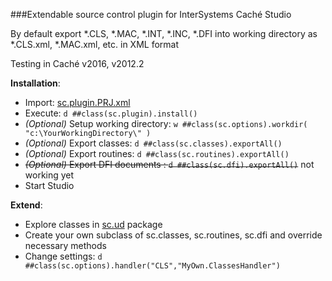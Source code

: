 ###Extendable source control plugin for InterSystems Caché Studio

By default export *.CLS, *.MAC, *.INT, *.INC, *.DFI into working directory as *.CLS.xml, *.MAC.xml, etc. in XML format 

Testing in Caché v2016, v2012.2

**Installation**:

* Import: [sc.plugin.PRJ.xml](https://github.com/doublefint/sc.plugin/blob/master/sc.plugin.PRJ.xml)
* Execute: `d ##class(sc.plugin).install()`
* _(Optional)_ Setup working directory: `w ##class(sc.options).workdir( "c:\YourWorkingDirectory\" )`
* _(Optional)_ Export classes: `d ##class(sc.classes).exportAll()`
* _(Optional)_ Export routines: `d ##class(sc.routines).exportAll()`
* ~~_(Optional)_ Export DFI documents : `d ##class(sc.dfi).exportAll()`~~ not working yet
* Start Studio

**Extend**:

* Explore classes in [sc.ud](https://github.com/doublefint/sc.plugin/tree/master/sc/ud) package
* Create your own subclass of sc.classes, sc.routines, sc.dfi and override necessary methods
* Change settings: `d ##class(sc.options).handler("CLS","MyOwn.ClassesHandler")`
